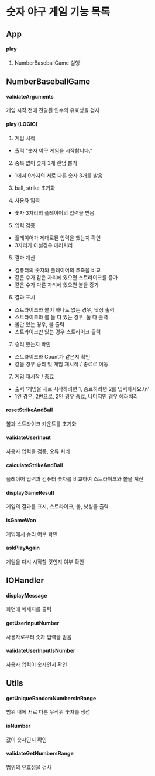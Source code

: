 # 숫자 야구 게임 기능 목록

## App

#### play

1. NumberBaseballGame 실행

## NumberBaseballGame

#### validateArguments

게임 시작 전에 전달된 인수의 유효성을 검사

#### play (LOGIC)

1. 게임 시작

- 출력 "숫자 야구 게임을 시작합니다."

2. 중복 없이 숫자 3개 랜덤 뽑기

- 1에서 9까지의 서로 다른 숫자 3개를 받음

3. ball, strike 초기화

4. 사용자 입력

- 숫자 3자리의 플레이어의 입력을 받음

5. 입력 검증

- 플레이어가 제대로된 입력을 했는지 확인
- 3자리가 아닐경우 에러처리

5. 결과 계산

- 컴퓨터의 숫자와 플레이어의 추측을 비교
- 같은 수가 같은 자리에 있으면 스트라이크를 증가
- 같은 수가 다른 자리에 있으면 볼을 증가

6. 결과 표시

- 스트라이크와 볼이 하나도 없는 경우, 낫싱 출력
- 스트라이크와 볼 둘 다 있는 경우, 둘 다 출력
- 볼만 있는 경우, 볼 출력
- 스트라이크만 있는 경우 스트라이크 출력

7. 승리 했는지 확인

- 스트라이크와 Count가 같은지 확인
- 같을 경우 승리 및 게임 재시작 / 종료로 이동

7. 게임 재시작 / 종료

- 출력 '게임을 새로 시작하려면 1, 종료하려면 2를 입력하세요.\n'
- 1인 경우, 2번으로, 2인 경우 종료, 나머지인 경우 에러처리

#### resetStrikeAndBall

볼과 스트라이크 카운트를 초기화

#### validateUserInput

사용자 입력을 검증, 오류 처리

#### calculateStrikeAndBall

플레이어 입력과 컴퓨터 숫자를 비교하여 스트라이크와 볼을 계산

#### displayGameResult

게임의 결과를 표시, 스트라이크, 볼, 낫싱을 출력

#### isGameWon

게임에서 승리 여부 확인

#### askPlayAgain

게임을 다시 시작할 것인지 여부 확인

## IOHandler

#### displayMessage

화면에 메세지를 출력

#### getUserInputNumber

사용자로부터 숫자 입력을 받음

#### validateUserInputIsNumber

사용자 입력이 숫자인지 확인

## Utils

#### getUniqueRandomNumbersInRange

범위 내에 서로 다른 무작위 숫자를 생성

#### isNumber

값이 숫자인지 확인

#### validateGetNumbersRange

범위의 유효성을 검사

